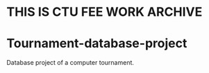# THIS IS CTU FEE WORK ARCHIVE

# Tournament-database-project

Database project of a computer tournament.
